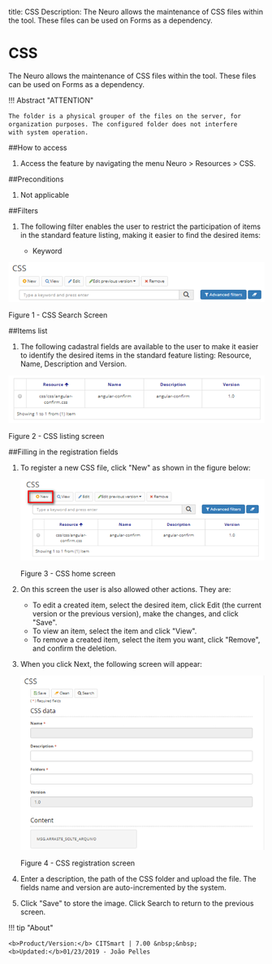 title: CSS
Description: The Neuro allows the maintenance of CSS files within the tool. These files can be used on Forms as a dependency.
# CSS

The Neuro allows the maintenance of CSS files within the tool. These files can be used on Forms as a dependency.  

!!! Abstract "ATTENTION"

    The folder is a physical grouper of the files on the server, for organization purposes. The configured folder does not interfere         with system operation.

##How to access  

1.  Access the feature by navigating the menu Neuro > Resources > CSS.  

##Preconditions  

1.  Not applicable

##Filters  

1.  The following filter enables the user to restrict the participation of items
    in the standard feature listing, making it easier to find the desired items:  

     * Keyword   

![Screenshot](images/CSS-Filters.png)  

Figure 1 - CSS Search Screen  

##Items list

1. The following cadastral fields are available to the user to make it easier to identify the desired items in the standard feature listing: Resource, Name, Description and Version.    

![Screenshot](images/CSS-Item-List.png) 

Figure 2 - CSS listing screen  

##Filling in the registration fields

1. To register a new CSS file, click "New" as shown in the figure below:  

    ![Screenshot](images/CSS-Filling.png) 
    
    Figure 3 - CSS home screen  

2. On this screen the user is also allowed other actions. They are:  
 
     - To edit a created item, select the desired item, click Edit (the current version or the previous version), make the changes, and      click "Save".  
     - To view an item, select the item and click "View".  
     - To remove a created item, select the item you want, click "Remove", and confirm the deletion.  

3. When you click Next, the following screen will appear:  
 
    ![Screenshot](images/CSS-registration.png)
    
    Figure 4 - CSS registration screen  

4. Enter a description, the path of the CSS folder and upload the file. The fields name and version are auto-incremented by the system.  
5. Click "Save" to store the image. Click Search to return to the previous screen.  


!!! tip "About"

    <b>Product/Version:</b> CITSmart | 7.00 &nbsp;&nbsp;
    <b>Updated:</b>01/23/2019 - João Pelles  

